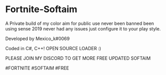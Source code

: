# Fortnite-Softaim
A Private build of my color aim for public use never been banned been using sense 2019 never had any issues just configure it to your play style.



Developed by Mexico_k#0069

Coded in C#, C++! 
OPEN SOURCE LOADER :)


PLEASE JOIN MY DISCORD TO GET MORE FREE UPDATED SOFTAIM

#FORTNITE
#SOFTAIM
#FREE
